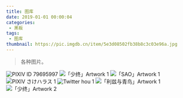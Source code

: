```yaml
---
title: 图库
date: 2019-01-01 00:00:04
categories:
 - 黑板
tags:
 - 图库
thumbnail: https://pic.imgdb.cn/item/5e3d08502fb38b8c3c03e96a.jpg
---
```


> 各种图片。

<!--more-->

<div class="justified-gallery">

![PIXIV ID 79695997](https://pic.imgdb.cn/item/5e6b57f5e83c3a1e3a96bdbd.png)
![「少终」Artwork 1](https://pic.imgdb.cn/item/5e65da1c98271cb2b803a44e.jpg)
![「SAO」Artwork 1](https://pic.imgdb.cn/item/5e63b3f498271cb2b8f82ad6.jpg)
![PIXIV さけハラス 1](https://pic.imgdb.cn/item/5e6084ea98271cb2b86eeba7.jpg)
![Twitter hou 1](https://pic.imgdb.cn/item/5e5fd63a98271cb2b83d8492.jpg)
![「利兹与青鸟」Artwork 1](https://pic.imgdb.cn/item/5e5896e66127cc07131b03a1.png)
![「少终」Artwork 2](https://pic.imgdb.cn/item/5e5782596127cc0713facc6a.jpg)
</div>
